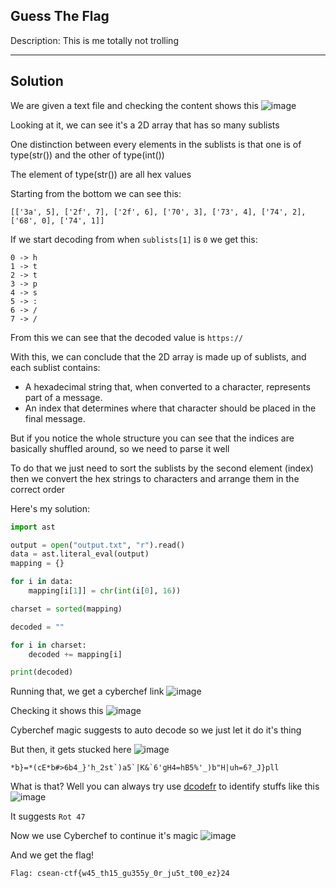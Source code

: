 ## Guess The Flag

Description: This is me totally not trolling

---
Solution
---

We are given a text file and checking the content shows this
![image](https://github.com/user-attachments/assets/d66217bd-0252-4f6e-b71f-583260abdf34)

Looking at it, we can see it's a 2D array that has so many sublists

One distinction between every elements in the sublists is that one is of type(str()) and the other of type(int())

The element of type(str()) are all hex values 

Starting from the bottom we can see this:

```
[['3a', 5], ['2f', 7], ['2f', 6], ['70', 3], ['73', 4], ['74', 2], ['68', 0], ['74', 1]]
```

If we start decoding from when `sublists[1]` is `0` we get this:

```
0 -> h
1 -> t
2 -> t
3 -> p
4 -> s
5 -> :
6 -> /
7 -> /
```

From this we can see that the decoded value is `https://`

With this, we can conclude that the 2D array is made up of sublists, and each sublist contains:
- A hexadecimal string that, when converted to a character, represents part of a message.
- An index that determines where that character should be placed in the final message.


But if you notice the whole structure you can see that the indices are basically shuffled around, so we need to parse it well

To do that we just need to sort the sublists by the second element (index) then we convert the hex strings to characters and arrange them in the correct order

Here's my solution:

```python
import ast

output = open("output.txt", "r").read()
data = ast.literal_eval(output) 
mapping = {}

for i in data:
    mapping[i[1]] = chr(int(i[0], 16))

charset = sorted(mapping)

decoded = ""

for i in charset:
    decoded += mapping[i]

print(decoded)
```

Running that, we get a cyberchef link
![image](https://github.com/user-attachments/assets/5067610d-4e03-4ae1-aba9-dfbb9268c606)

Checking it shows this
![image](https://github.com/user-attachments/assets/c1e22261-5d6b-403d-8558-1639ff39beb3)

Cyberchef magic suggests to auto decode so we just let it do it's thing

But then, it gets stucked here
![image](https://github.com/user-attachments/assets/aab6781c-6d13-4607-8e8d-90d31385cd71)

```
*b}=*(cE*b#>6b4_}'h_2st`)a5`|K&`6'gH4=hB5%'_)b"H|uh=6?_J}pll
```

What is that? Well you can always try use [dcodefr](https://www.dcode.fr/cipher-identifier) to identify stuffs like this
![image](https://github.com/user-attachments/assets/51df86f2-df1b-4d10-ba8e-7397ff4c9159)

It suggests `Rot 47`

Now we use Cyberchef to continue it's magic
![image](https://github.com/user-attachments/assets/8abdd83d-f698-4688-b1d5-7dd199067a1a)

And we get the flag!

```
Flag: csean-ctf{w45_th15_gu355y_0r_ju5t_t00_ez}24
```
